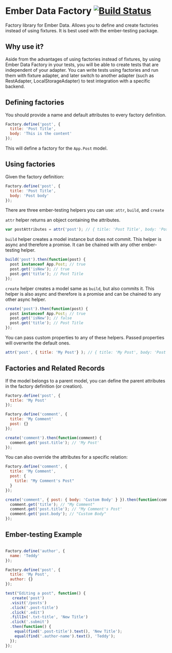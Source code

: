 Ember Data Factory [![Build Status](https://secure.travis-ci.org/teddyzeenny/ember-data-factory.png?branch=master)](http://travis-ci.org/teddyzeenny/ember-data-factory)
===============

Factory library for Ember Data.  Allows you to define and create factories instead of using fixtures.  It is best used with the ember-testing package.

Why use it?
-------------
Aside from the advantages of using factories instead of fixtures, by using Ember Data Factory in your tests, you will be able to create tests that are independent of your adapter.  You can write tests using factories and run them with fixture adapter, and later switch to another adapter (such as RestAdapter, LocalStorageAdapter) to test integration with a specific backend.

Defining factories
--------------------
You should provide a name and default attributes to every factory definition.

```javascript
Factory.define('post', {
  title: 'Post Title',
  body: 'This is the content'
});
```
This will define a factory for the `App.Post` model.

Using factories
------------------

Given the factory definition:
```javascript
Factory.define('post', {
  title: 'Post Title',
  body: 'Post body'
});
```
There are three ember-testing helpers you can use: `attr`, `build`, and `create`

`attr` helper returns an object containing the attributes.

```javascript
var postAttributes = attr('post'); // { title: 'Post Title', body: 'Post body' }
```

`build` helper creates a model instance but does not commit.  This helper is async and therefore a promise.  It can be chained with any other ember-testing helper.

```javascript
build('post').then(function(post) {
  post instanceof App.Post; // true
  post.get('isNew'); // true
  post.get('title'); // Post Title
});
```

`create` helper creates a model same as `build`, but also commits it.  This helper is also async and therefore is a promise and can be chained to any other async helper.

```javascript
create('post').then(function(post) {
  post instanceof App.Post; // true
  post.get('isNew'); // false
  post.get('title'); // Post Title
});
```

You can pass custom properties to any of these helpers.  Passed properties will overwrite the default ones.

```javascript
attr('post', { title: 'My Post'} ); // { title: 'My Post', body: 'Post body' }
```

Factories and Related Records
------------------------------------

If the model belongs to a parent model, you can define the parent attributes in the factory definition (or creation).

```javascript
Factory.define('post', {
  title: 'My Post'
});

Factory.define('comment', {
  title: 'My Comment'
  post: {}
});

create('comment').then(function(comment) {
  comment.get('post.title'); // 'My Post'
});

```

You can also override the attributes for a specific relation:

```javascript
Factory.define('comment', {
  title: 'My Comment',
  post: {
    title: "My Comment's Post"
  }
});

create('comment', { post: { body: 'Custom Body' } }).then(function(comment) {
  comment.get('title'); // "My Comment"
  comment.get('post.title'); // "My Comment's Post'
  comment.get('post.body'); // "Custom Body"
});
```

Ember-testing Example
---------------------------

```javascript

Factory.define('author', {
  name: 'Teddy'
});

Factory.define('post', {
  title: 'My Post',
  author: {}
});

test("Editing a post", function() {
   create('post')
  .visit('/posts')
  .click('.post-title')
  .click('.edit')
  .fillIn('.txt-title', 'New Title')
  .click('.submit')
  .then(function() {
    equal(find('.post-title').text(), 'New Title');
    equal(find('.author-name').text(), 'Teddy');
  });
});
```

